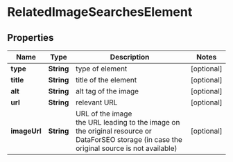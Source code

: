 # RelatedImageSearchesElement


## Properties

| Name | Type | Description | Notes |
|------------ | ------------- | ------------- | -------------|
**type** | **String** | type of element |[optional]|
**title** | **String** | title of the element |[optional]|
**alt** | **String** | alt tag of the image |[optional]|
**url** | **String** | relevant URL |[optional]|
**imageUrl** | **String** | URL of the image<br>the URL leading to the image on the original resource or DataForSEO storage (in case the original source is not available) |[optional]|